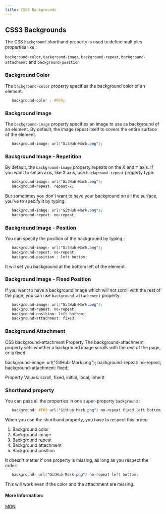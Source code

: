 ```yaml
---
title: CSS3 Backgrounds
---
```

## CSS3 Backgrounds

The CSS `background` shorthand property is used to define multiples properties like :

`background-color`, `background-image`, `background-repeat`, `background-attachment` and `background-position`

### Background Color

The `background-color` property specifies the background color of an element.

```css
   background-color : #F00;
```

### Background Image

The `background-image` property specifies an image to use as background of an element.
By default, the image repeat itself to covers the entire surface of the element.

```css
   background-image: url("GitHub-Mark.png");
```

### Background Image - Repetition

By default, the `background-image` property repeats on the X and Y axis.
If you want to set an axis, like X axis, use `background-repeat` property type:

```css
   background-image: url("GitHub-Mark.png");
   background-repeat: repeat-x;
```

But sometimes you don't want to have your background on all the surface, you've to specify it by typing:

```css
   background-image: url("GitHub-Mark.png");
   background-repeat: no-repeat;
```

### Background Image - Position

You can specify the position of the background by typing : 

```css
   background-image: url("GitHub-Mark.png");
   background-repeat: no-repeat;
   background-position : left bottom;
```

It will set you background at the bottom left of the element.

### Background Image - Fixed Position

If you want to have a background image which will not scroll with the rest of the page, you can use `background-attachement` property:

```css
   background-image: url("GitHub-Mark.png");
   background-repeat: no-repeat;
   background-position: left bottom;
   background-attachment: fixed;
```

### Background Attachment

CSS background-attachment Property
The background-attachment property sets whether a background image scrolls with the rest of the page, or is fixed.

   background-image: url("GitHub-Mark.png");
   background-repeat: no-repeat;
   background-attachment: fixed;

Property Values: scroll, fixed, initial, local, inherit


### Shorthand property

You can pass all the properties in one super-property `background` :

```css
   background: #F00 url("GitHub-Mark.png") no-repeat fixed left bottom;
```

When you use the shorthand property, you have to respect this order:

1. Background color
2. Background image
3. Background repeat
4. Background attachment
5. Background position

It doesn't matter if one property is missing, as long as you respect the order:

```css
   background: url("GitHub-Mark.png") no-repeat left bottom;
```

This will work even if the color and the attachment are missing.


#### More Information:
<!-- Please add any articles you think might be helpful to read before writing the article -->
<a href='https://developer.mozilla.org/en-US/docs/Web/CSS/background' target='_blank' rel='nofollow'>MDN</a>
